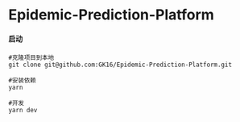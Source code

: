 # Epidemic-Prediction-Platform

#### 启动

    #克隆项目到本地
    git clone git@github.com:GK16/Epidemic-Prediction-Platform.git

    #安装依赖
    yarn

    #开发
    yarn dev
